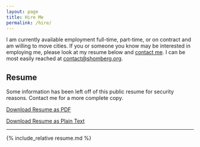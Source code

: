 ```yaml
---
layout: page
title: Hire Me
permalink: /hire/
---
```


I am currently available employment full-time, part-time, or on contract and am willing to move cities. If you or someone you know may be interested in employing me, please look at my resume below and [contact me](contact). I can be most easily reached at [contact@shomberg.org](mailto:contact@shomberg.org).

## Resume

Some information has been left off of this public resume for security reasons. Contact me for a more complete copy.

[Download Resume as PDF](https://github.com/rshom/Resume/raw/master/resume.pdf)

[Download Resume as Plain Text](https://github.com/rshom/Resume/raw/master/resume.txt)

<!-- Upload more formats
[Download Resume as Word Document](https://github.com/rshom/Resume/raw/master/resume.pdf)
-->

--------------------------------------------

{% include_relative resume.md %}



